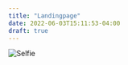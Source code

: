 ```yaml
---
title: "Landingpage"
date: 2022-06-03T15:11:53-04:00
draft: true
---
```


![Selfie](https://gavins-world-website-stuff.us-east-1.linodeobjects.com/selfie)
